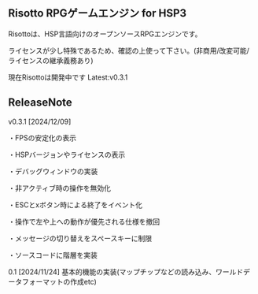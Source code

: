 ## Risotto RPGゲームエンジン for HSP3
Risottoは、HSP言語向けのオープンソースRPGエンジンです。

ライセンスが少し特殊であるため、確認の上使って下さい。(非商用/改変可能/ライセンスの継承義務あり)

現在Risottoは開発中です Latest:v0.3.1

## ReleaseNote
v0.3.1 [2024/12/09]

・FPSの安定化の表示

・HSPバージョンやライセンスの表示

・デバッグウィンドウの実装

・非アクティブ時の操作を無効化

・ESCとxボタン時による終了をイベント化

・操作で左や上への動作が優先される仕様を撤回

・メッセージの切り替えをスペースキーに制限

・ソースコードに階層を実装

0.1 [2024/11/24] 基本的機能の実装(マップチップなどの読み込み、ワールドデータフォーマットの作成etc)
